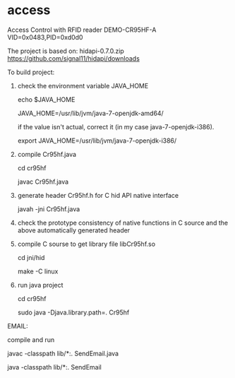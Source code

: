 access
======

Access Control with RFID reader DEMO-CR95HF-A
VID=0x0483,PID=0xd0d0

The project is based on:
hidapi-0.7.0.zip
https://github.com/signal11/hidapi/downloads


To build project:

1) check the environment variable JAVA_HOME

   echo $JAVA_HOME

   JAVA_HOME=/usr/lib/jvm/java-7-openjdk-amd64/
   
   if the value isn't actual, correct it (in my case java-7-openjdk-i386).

   export JAVA_HOME=/usr/lib/jvm/java-7-openjdk-i386/

2) compile Cr95hf.java

   cd cr95hf

   javac Cr95hf.java

3) generate header Cr95hf.h for C hid API native interface

   javah -jni Cr95hf.java

4) check the prototype consistency of native functions in C source and 
   the above automatically generated header

5) compile C sourse to get library file libCr95hf.so

   cd jni/hid

   make -C linux

6) run java project

   cd cr95hf

   sudo java -Djava.library.path=. Cr95hf

EMAIL:

compile and run

javac -classpath lib/*:.  SendEmail.java

java -classpath lib/*:.  SendEmail




